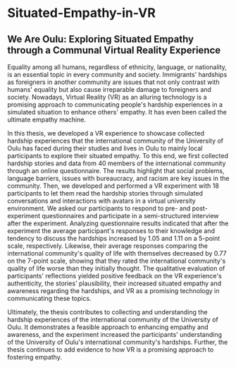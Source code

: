 # Situated-Empathy-in-VR
## We Are Oulu: Exploring Situated Empathy through a Communal Virtual Reality Experience

Equality among all humans, regardless of ethnicity, language, or nationality, is an essential topic in every community and society. Immigrants' hardships as foreigners in another community are issues that not only contrast with humans' equality but also cause irreparable damage to foreigners and society. Nowadays, Virtual Reality (VR) as an alluring technology is a promising approach to communicating people's hardship experiences in a simulated situation to enhance others' empathy. It has even been called the ultimate empathy machine.

In this thesis, we developed a VR experience to showcase collected hardship experiences that the international community of the University of Oulu has faced during their studies and lives in Oulu to mainly local participants to explore their situated empathy. To this end, we first collected hardship stories and data from 40 members of the international community through an online questionnaire. The results highlight that social problems, language barriers, issues with bureaucracy, and racism are key issues in the community. Then, we developed and performed a VR experiment with 18 participants to let them read the hardship stories through simulated conversations and interactions with avatars in a virtual university environment. We asked our participants to respond to pre- and post-experiment questionnaires and participate in a semi-structured interview after the experiment. Analyzing questionnaire results indicated that after the experiment the average participant's responses to their knowledge and tendency to discuss the hardships increased by 1.05 and 1.11 on a 5-point scale, respectively. Likewise, their average responses comparing the international community's quality of life with themselves decreased by 0.77 on the 7-point scale, showing that they rated the international community's quality of life worse than they initially thought. The qualitative evaluation of participants' reflections yielded positive feedback on the VR experience's authenticity, the stories' plausibility, their increased situated empathy and awareness regarding the hardships, and VR as a promising technology in communicating these topics.

Ultimately, the thesis contributes to collecting and understanding the hardship experiences of the international community of the University of Oulu. It demonstrates a feasible approach to enhancing empathy and awareness, and the experiment increased the participants' understanding of the University of Oulu's international community's hardships. Further, the thesis continues to add evidence to how VR is a promising approach to fostering empathy.
